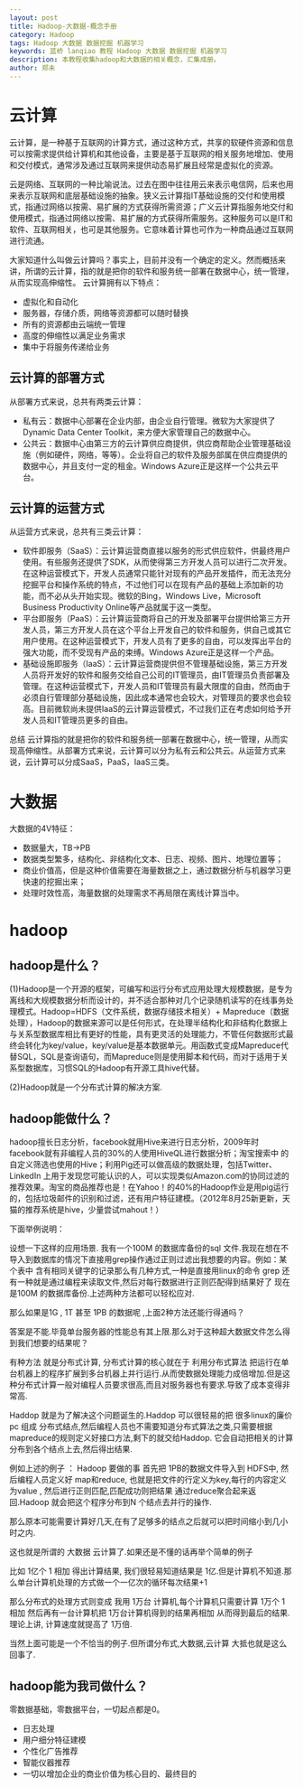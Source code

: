 ```yaml
---
layout: post
title: Hadoop-大数据-概念手册
category: Hadoop
tags: Hadoop 大数据 数据挖掘 机器学习
keywords: 蓝桥 lanqiao 教程 Hadoop 大数据 数据挖掘 机器学习
description: 本教程收集hadoop和大数据的相关概念，汇集成册。
author: 郑未
---
```


# 云计算

云计算，是一种基于互联网的计算方式，通过这种方式，共享的软硬件资源和信息可以按需求提供给计算机和其他设备，主要是基于互联网的相关服务地增加、使用和交付模式，通常涉及通过互联网来提供动态易扩展且经常是虚拟化的资源。

云是网络、互联网的一种比喻说法。过去在图中往往用云来表示电信网，后来也用来表示互联网和底层基础设施的抽象。狭义云计算指IT基础设施的交付和使用模式，指通过网络以按需、易扩展的方式获得所需资源；广义云计算指服务地交付和使用模式，指通过网络以按需、易扩展的方式获得所需服务。这种服务可以是IT和软件、互联网相关，也可是其他服务。它意味着计算也可作为一种商品通过互联网进行流通。

大家知道什么叫做云计算吗？事实上，目前并没有一个确定的定义。然而概括来讲，所谓的云计算，指的就是把你的软件和服务统一部署在数据中心，统一管理，从而实现高伸缩性。
云计算拥有以下特点：

- 虚拟化和自动化
- 服务器，存储介质，网络等资源都可以随时替换
- 所有的资源都由云端统一管理
- 高度的伸缩性以满足业务需求
- 集中于将服务传递给业务

## 云计算的部署方式

从部署方式来说，总共有两类云计算：

- 私有云：数据中心部署在企业内部，由企业自行管理。微软为大家提供了Dynamic Data Center Toolkit，来方便大家管理自己的数据中心。
- 公共云：数据中心由第三方的云计算供应商提供，供应商帮助企业管理基础设施（例如硬件，网络，等等）。企业将自己的软件及服务部属在供应商提供的数据中心，并且支付一定的租金。Windows Azure正是这样一个公共云平台。

## 云计算的运营方式

从运营方式来说，总共有三类云计算：

- 软件即服务（SaaS）：云计算运营商直接以服务的形式供应软件，供最终用户使用。有些服务还提供了SDK，从而使得第三方开发人员可以进行二次开发。在这种运营模式下，开发人员通常只能针对现有的产品开发插件，而无法充分挖掘平台和操作系统的特点，不过他们可以在现有产品的基础上添加新的功能，而不必从头开始实现。微软的Bing，Windows Live，Microsoft Business Productivity Online等产品就属于这一类型。
- 平台即服务（PaaS）：云计算运营商将自己的开发及部署平台提供给第三方开发人员，第三方开发人员在这个平台上开发自己的软件和服务，供自己或其它用户使用。在这种运营模式下，开发人员有了更多的自由，可以发挥出平台的强大功能，而不受现有产品的束缚。Windows Azure正是这样一个产品。
- 基础设施即服务（IaaS）：云计算运营商提供但不管理基础设施，第三方开发人员将开发好的软件和服务交给自己公司的IT管理员，由IT管理员负责部署及管理。在这种运营模式下，开发人员和IT管理员有最大限度的自由，然而由于必须自行管理部分基础设施，因此成本通常也会较大，对管理员的要求也会较高。目前微软尚未提供IaaS的云计算运营模式，不过我们正在考虑如何给予开发人员和IT管理员更多的自由。


总结 云计算指的就是把你的软件和服务统一部署在数据中心，统一管理，从而实现高伸缩性。从部署方式来说，云计算可以分为私有云和公共云。从运营方式来说，云计算可以分成SaaS，PaaS，IaaS三类。

# 大数据

大数据的4V特征：

- 数据量大，TB->PB
- 数据类型繁多，结构化、非结构化文本、日志、视频、图片、地理位置等；
- 商业价值高，但是这种价值需要在海量数据之上，通过数据分析与机器学习更快速的挖掘出来；
- 处理时效性高，海量数据的处理需求不再局限在离线计算当中。

# hadoop

## hadoop是什么？

(1)Hadoop是一个开源的框架，可编写和运行分布式应用处理大规模数据，是专为离线和大规模数据分析而设计的，并不适合那种对几个记录随机读写的在线事务处理模式。Hadoop=HDFS（文件系统，数据存储技术相关）+ Mapreduce（数据处理），Hadoop的数据来源可以是任何形式，在处理半结构化和非结构化数据上与关系型数据库相比有更好的性能，具有更灵活的处理能力，不管任何数据形式最终会转化为key/value，key/value是基本数据单元。用函数式变成Mapreduce代替SQL，SQL是查询语句，而Mapreduce则是使用脚本和代码，而对于适用于关系型数据库，习惯SQL的Hadoop有开源工具hive代替。

(2)Hadoop就是一个分布式计算的解决方案.

## hadoop能做什么？

  hadoop擅长日志分析，facebook就用Hive来进行日志分析，2009年时facebook就有非编程人员的30%的人使用HiveQL进行数据分析；淘宝搜索中    的 自定义筛选也使用的Hive；利用Pig还可以做高级的数据处理，包括Twitter、LinkedIn 上用于发现您可能认识的人，可以实现类似Amazon.com的协同过滤的推荐效果。淘宝的商品推荐也是！在Yahoo！的40%的Hadoop作业是用pig运行的，包括垃圾邮件的识别和过滤，还有用户特征建模。（2012年8月25新更新，天猫的推荐系统是hive，少量尝试mahout！）

  下面举例说明：

  设想一下这样的应用场景. 我有一个100M 的数据库备份的sql 文件.我现在想在不导入到数据库的情况下直接用grep操作通过正则过滤出我想要的内容。例如：某个表中 含有相同关键字的记录那么有几种方式,一种是直接用linux的命令 grep 还有一种就是通过编程来读取文件,然后对每行数据进行正则匹配得到结果好了 现在是100M 的数据库备份.上述两种方法都可以轻松应对.

那么如果是1G , 1T 甚至 1PB 的数据呢 ,上面2种方法还能行得通吗？ 

答案是不能.毕竟单台服务器的性能总有其上限.那么对于这种超大数据文件怎么得到我们想要的结果呢？

有种方法 就是分布式计算, 分布式计算的核心就在于 利用分布式算法 把运行在单台机器上的程序扩展到多台机器上并行运行.从而使数据处理能力成倍增加.但是这种分布式计算一般对编程人员要求很高,而且对服务器也有要求.导致了成本变得非常高.

Haddop 就是为了解决这个问题诞生的.Haddop 可以很轻易的把 很多linux的廉价pc 组成 分布式结点,然后编程人员也不需要知道分布式算法之类,只需要根据mapreduce的规则定义好接口方法,剩下的就交给Haddop. 它会自动把相关的计算分布到各个结点上去,然后得出结果.

例如上述的例子 ： Hadoop 要做的事 首先把 1PB的数据文件导入到 HDFS中, 然后编程人员定义好 map和reduce, 也就是把文件的行定义为key,每行的内容定义为value , 然后进行正则匹配,匹配成功则把结果 通过reduce聚合起来返回.Hadoop 就会把这个程序分布到N 个结点去并行的操作.

那么原本可能需要计算好几天,在有了足够多的结点之后就可以把时间缩小到几小时之内.


这也就是所谓的 大数据 云计算了.如果还是不懂的话再举个简单的例子

比如  1亿个  1 相加 得出计算结果, 我们很轻易知道结果是 1亿.但是计算机不知道.那么单台计算机处理的方式做一个一亿次的循环每次结果+1

那么分布式的处理方式则变成 我用 1万台 计算机,每个计算机只需要计算 1万个 1 相加 然后再有一台计算机把 1万台计算机得到的结果再相加
从而得到最后的结果.理论上讲, 计算速度就提高了 1万倍. 

当然上面可能是一个不恰当的例子.但所谓分布式,大数据,云计算 大抵也就是这么回事了.


## hadoop能为我司做什么？

零数据基础，零数据平台，一切起点都是0。

- 日志处理
- 用户细分特征建模
- 个性化广告推荐
- 智能仪器推荐
- 一切以增加企业的商业价值为核心目的、最终目的